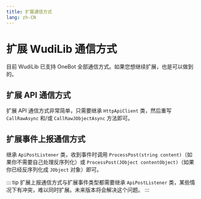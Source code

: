 ```yaml
---
title: 扩展通信方式
lang: zh-CN
---
```

# 扩展 WudiLib 通信方式
目前 WudiLib 已支持 OneBot 全部通信方式。如果您想继续扩展，也是可以做到的。

## 扩展 API 通信方式
扩展 API 通信方式非常简单，只需要继承 `HttpApiClient` 类，然后重写 `CallRawAsync` 和/或 `CallRawJObjectAsync` 方法即可。

## 扩展事件上报通信方式
继承 `ApiPostListener` 类，收到事件时调用 `ProcessPost(string content)`（如果你不需要自己处理反序列化）或 `ProcessPost(JObject contentObject)`（如果你已经反序列化成 `JObject` 对象）即可。

::: tip
扩展上报通信方式与扩展事件类型都需要继承 `ApiPostListener` 类，某些情况下有冲突，难以同时扩展。未来版本将会解决这个问题。
:::